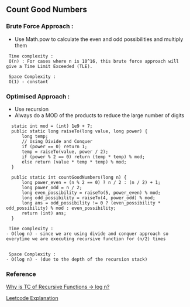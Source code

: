 ## Count Good Numbers

### Brute Force Approach :

* Use Math.pow to calculate the even and odd possibilities and multiply them

``` 
 Time complexity :
 O(n) : For cases where n is 10^16, this brute force approach will give a Time Limit Exceeded (TLE).

 Space Complexity :
 O(1) - constant 
```

### Optimised Approach :

* Use recursion
* Always do a MOD of the products to reduce the large number of digits

``` 
  static int mod = (int) 1e9 + 7;
  public static long raiseTo(long value, long power) {
      long temp;
      // Using Divide and Conquer
      if (power == 0) return 1;
      temp = raiseTo(value, power / 2);
      if (power % 2 == 0) return (temp * temp) % mod;
      else return (value * temp * temp) % mod;
  }

  public static int countGoodNumbers(long n) {
      long power_even = (n % 2 == 0) ? n / 2 : (n / 2) + 1;
      long power_odd = n / 2;
      long even_possibility = raiseTo(5, power_even) % mod;
      long odd_possibility = raiseTo(4, power_odd) % mod;
      long ans = odd_possibility != 0 ? (even_possibility * odd_possibility) % mod : even_possibility;
      return (int) ans;
  }
```

``` 
 Time complexity :
- O(log n) - since we are using divide and conquer approach so everytime we are executing recursive function for (n/2) times


 Space Complexity :
- O(log n) - (due to the depth of the recursion stack)
```

### Reference

[Why is TC of Recursive Functions -> log n?](https://stackoverflow.com/questions/13467674/determining-complexity-for-recursive-functions-big-o-notation)

[Leetcode Explanation](https://leetcode.com/problems/count-good-numbers/solutions/1317451/java-step-by-step-clear-explanation-with-pictures-o-logn/)


